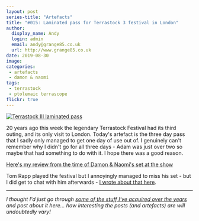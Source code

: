 ```yaml
---
layout: post
series-title: "Artefacts" 
title: "#015: Laminated pass for Terrastock 3 festival in London"
author:
  display_name: Andy
  login: admin
  email: andy@grange85.co.uk
  url: http://www.grange85.co.uk
date: 2019-08-30
image: 
categories:
 - artefacts
 - damon & naomi
tags:
 - terrastock
 - ptolemaic terrascope
flickr: true
---
```

<a data-flickr-embed="true"  href="https://www.flickr.com/photos/grange85/48278977911/in/dateposted-public/" title="Terrastock III laminated pass"><img src="https://media.fullofwishes.co.uk/flickr-downloads/48278977911_c83d29cd2e_h.jpg" alt="Terrastock III laminated pass"></a>

20 years ago this week the legendary Terrastock Festival had its third outing, and its only visit to London. Today's artefact is the three day pass that I sadly only managed to get one day of use out of. I genuinely can't remember why I didn't go for all three days - Adam was just over two so maybe that had something to do with it. I hope there was a good reason.

[Here's my review from the time of Damon & Naomi's set at the show](/articles/1999-08-28-review-damon-naomi-ulu-london-uk-28th-august-1999/) 

Tom Rapp played the festival but I annoyingly managed to miss his set - but I did get to chat with him afterwards - [I wrote about that here](https://www.fullofwishes.co.uk/2018/02/12/tom-rapp-1947-2018/).

---

_I thought I'd just go through [some of the stuff I've acquired over the years](/category/artefacts/) and post about it here... how interesting the posts (and artefacts) are will undoubtedly vary!_
